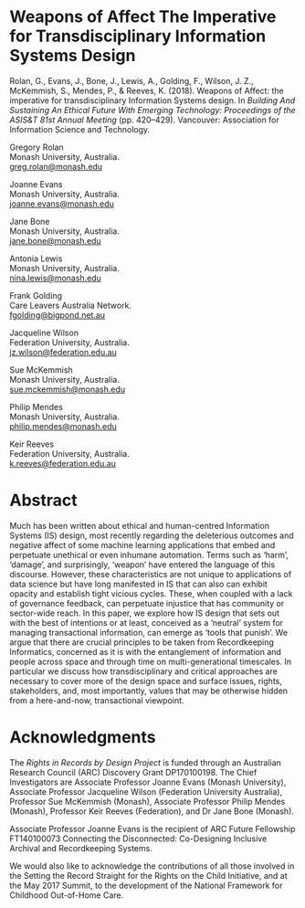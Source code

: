 # Weapons of Affect The Imperative for Transdisciplinary Information Systems Design 

Rolan, G., Evans, J., Bone, J., Lewis, A., Golding, F., Wilson, J. Z., McKemmish, S., Mendes, P., & Reeves, K. (2018). Weapons of Affect: the imperative for transdisciplinary Information Systems design. In _Building And Sustaining An Ethical Future With Emerging Technology: Proceedings of the ASIS&T 81st Annual Meeting_ (pp. 420–429). Vancouver: Association for Information Science and Technology.

Gregory Rolan \
Monash University, Australia. \
greg.rolan@monash.edu 

Joanne Evans \
Monash University, Australia. \
joanne.evans@monash.edu 

Jane Bone \
Monash University, Australia. \
jane.bone@monash.edu 

Antonia Lewis \
Monash University, Australia. \
nina.lewis@monash.edu 

Frank Golding \
Care Leavers Australia Network. \
fgolding@bigpond.net.au 

Jacqueline Wilson \
Federation University, Australia. \
jz.wilson@federation.edu.au 

Sue McKemmish \
Monash University, Australia. \
sue.mckemmish@monash.edu 

Philip Mendes \
Monash University, Australia. \
philip.mendes@monash.edu 

Keir Reeves \
Federation University, Australia. \
k.reeves@federation.edu.au 

# Abstract 

Much has been written about ethical and human-centred Information Systems (IS) design, most recently regarding the deleterious outcomes and negative affect of some machine learning applications that embed and perpetuate unethical or even inhumane automation. Terms such as ‘harm’, ‘damage’, and surprisingly, ‘weapon’ have entered the language of this discourse. However, these characteristics are not unique to applications of data science but have long manifested in IS that can also can exhibit opacity and establish tight vicious cycles. These, when coupled with a lack of governance feedback, can perpetuate injustice that has community or sector-wide reach. In this paper, we explore how IS design that sets out with the best of intentions or at least, conceived as a ‘neutral’ system for managing transactional information, can emerge as ‘tools that punish’. We argue that there are crucial principles to be taken from Recordkeeping Informatics, concerned as it is with the entanglement of information and people across space and through time on multi-generational timescales. In particular we discuss how transdisciplinary and critical approaches are necessary to cover more of the design space and surface issues, rights, stakeholders, and, most importantly, values that may be otherwise hidden from a here-and-now, transactional viewpoint.

# Acknowledgments

The _Rights in Records by Design Project_ is funded through an Australian Research Council (ARC) Discovery Grant DP170100198. The Chief Investigators are Associate Professor Joanne Evans (Monash University), Associate Professor Jacqueline Wilson (Federation University Australia), Professor Sue McKemmish (Monash), Associate Professor Philip Mendes (Monash), Professor Keir Reeves (Federation), and Dr Jane Bone (Monash). 

Associate Professor Joanne Evans is the recipient of ARC Future Fellowship FT140100073 Connecting the Disconnected: Co-Designing Inclusive Archival and Recordkeeping Systems. 

We would also like to acknowledge the contributions of all those involved in the Setting the Record Straight for the Rights on the Child Initiative, and at the May 2017 Summit, to the development of the National Framework for Childhood Out-of-Home Care.
